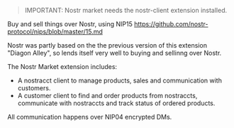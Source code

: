 > IMPORTANT: Nostr market needs the nostr-client extension installed.

Buy and sell things over Nostr, using NIP15 https://github.com/nostr-protocol/nips/blob/master/15.md

Nostr was partly based on the the previous version of this extension "Diagon Alley", so lends itself very well to buying and sellinng over Nostr.

The Nostr Market extension includes:

- A nostracct client to manage products, sales and communication with customers.
- A customer client to find and order products from nostraccts, communicate with nostraccts and track status of ordered products.

All communication happens over NIP04 encrypted DMs.
